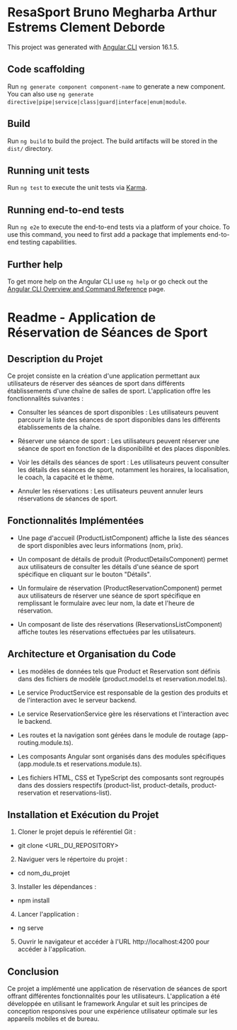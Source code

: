 # ResaSport Bruno Megharba Arthur Estrems Clement Deborde 

This project was generated with [Angular CLI](https://github.com/angular/angular-cli) version 16.1.5.

## Code scaffolding

Run `ng generate component component-name` to generate a new component. You can also use `ng generate directive|pipe|service|class|guard|interface|enum|module`.

## Build

Run `ng build` to build the project. The build artifacts will be stored in the `dist/` directory.

## Running unit tests

Run `ng test` to execute the unit tests via [Karma](https://karma-runner.github.io).

## Running end-to-end tests

Run `ng e2e` to execute the end-to-end tests via a platform of your choice. To use this command, you need to first add a package that implements end-to-end testing capabilities.

## Further help

To get more help on the Angular CLI use `ng help` or go check out the [Angular CLI Overview and Command Reference](https://angular.io/cli) page.

# Readme - Application de Réservation de Séances de Sport

## Description du Projet

Ce projet consiste en la création d'une application permettant aux utilisateurs de réserver des séances de sport dans différents établissements d'une chaîne de salles de sport. L'application offre les fonctionnalités suivantes :

- Consulter les séances de sport disponibles : Les utilisateurs peuvent parcourir la liste des séances de sport disponibles dans les différents établissements de la chaîne.

- Réserver une séance de sport : Les utilisateurs peuvent réserver une séance de sport en fonction de la disponibilité et des places disponibles.

- Voir les détails des séances de sport : Les utilisateurs peuvent consulter les détails des séances de sport, notamment les horaires, la localisation, le coach, la capacité et le thème.

- Annuler les réservations : Les utilisateurs peuvent annuler leurs réservations de séances de sport.

## Fonctionnalités Implémentées

- Une page d'accueil (ProductListComponent) affiche la liste des séances de sport disponibles avec leurs informations (nom, prix).

- Un composant de détails de produit (ProductDetailsComponent) permet aux utilisateurs de consulter les détails d'une séance de sport spécifique en cliquant sur le bouton "Détails".

- Un formulaire de réservation (ProductReservationComponent) permet aux utilisateurs de réserver une séance de sport spécifique en remplissant le formulaire avec leur nom, la date et l'heure de réservation.

- Un composant de liste des réservations (ReservationsListComponent) affiche toutes les réservations effectuées par les utilisateurs.

## Architecture et Organisation du Code

- Les modèles de données tels que Product et Reservation sont définis dans des fichiers de modèle (product.model.ts et reservation.model.ts).

- Le service ProductService est responsable de la gestion des produits et de l'interaction avec le serveur backend.

- Le service ReservationService gère les réservations et l'interaction avec le backend.

- Les routes et la navigation sont gérées dans le module de routage (app-routing.module.ts).

- Les composants Angular sont organisés dans des modules spécifiques (app.module.ts et reservations.module.ts).

- Les fichiers HTML, CSS et TypeScript des composants sont regroupés dans des dossiers respectifs (product-list, product-details, product-reservation et reservations-list).

## Installation et Exécution du Projet

1. Cloner le projet depuis le référentiel Git :

- git clone <URL_DU_REPOSITORY>

2. Naviguer vers le répertoire du projet :

- cd nom_du_projet

3. Installer les dépendances :

- npm install

4. Lancer l'application :

- ng serve

5. Ouvrir le navigateur et accéder à l'URL http://localhost:4200 pour accéder à l'application.

## Conclusion

Ce projet a implémenté une application de réservation de séances de sport offrant différentes fonctionnalités pour les utilisateurs. L'application a été développée en utilisant le framework Angular et suit les principes de conception responsives pour une expérience utilisateur optimale sur les appareils mobiles et de bureau.


